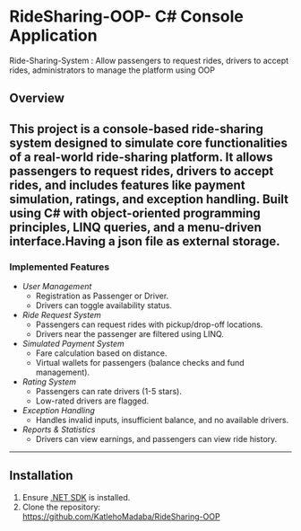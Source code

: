 # RideSharing-OOP- C# Console Application
Ride-Sharing-System : Allow passengers to request rides, drivers to accept rides, administrators to manage the platform using OOP 

## Overview
This project is a console-based ride-sharing system designed to simulate core functionalities of a real-world ride-sharing platform. It allows passengers to request rides, drivers to accept rides, and includes features like payment simulation, ratings, and exception handling. Built using C# with object-oriented programming principles, LINQ queries, and a menu-driven interface.Having a json file as external storage.
---
### Implemented Features
- *User Management*  
  - Registration as Passenger or Driver.  
  - Drivers can toggle availability status.  
- *Ride Request System*  
  - Passengers can request rides with pickup/drop-off locations.  
  - Drivers near the passenger are filtered using LINQ.  
- *Simulated Payment System*  
  - Fare calculation based on distance.  
  - Virtual wallets for passengers (balance checks and fund management).  
- *Rating System*  
  - Passengers can rate drivers (1-5 stars).  
  - Low-rated drivers are flagged.  
- *Exception Handling*  
  - Handles invalid inputs, insufficient balance, and no available drivers.  
- *Reports & Statistics*  
  - Drivers can view earnings, and passengers can view ride history.  

---

## Installation
1. Ensure [.NET SDK](https://dotnet.microsoft.com/download) is installed.  
2. Clone the repository:  
   https://github.com/KatlehoMadaba/RideSharing-OOP
